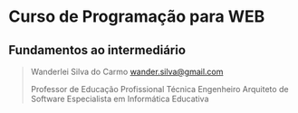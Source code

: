 # Curso de Programação para WEB
## Fundamentos ao intermediário
>Wanderlei Silva do Carmo <wander.silva@gmail.com>
>
>Professor de Educação Profissional Técnica
>Engenheiro Arquiteto de Software
>Especialista em Informática Educativa
>

